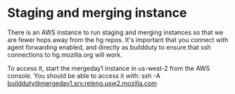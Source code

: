 # Staging and merging instance

There is an AWS instance to run staging and merging instances so that we are fewer hops away from the hg repos. It's important that you connect with agent forwarding enabled, and directly as buildduty to ensure that ssh connections to hg.mozilla.org will work.

To access it, start the mergeday1 instance in us-west-2 from the AWS console. You should be able to access it with:
 ssh -A buildduty@mergeday1.srv.releng.usw2.mozilla.com
